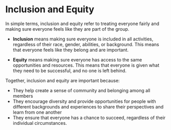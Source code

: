 # Inclusion and Equity

In simple terms, inclusion and equity refer to treating everyone fairly and making sure everyone feels like they are part of the group.

* **Inclusion** means making sure everyone is included in all activities, regardless of their race, gender, abilities, or background. This means that everyone feels like they belong and are important.

* **Equity** means making sure everyone has access to the same opportunities and resources. This means that everyone is given what they need to be successful, and no one is left behind.

Together, inclusion and equity are important because:

* They help create a sense of community and belonging among all members
* They encourage diversity and provide opportunities for people with different backgrounds and experiences to share their perspectives and learn from one another
* They ensure that everyone has a chance to succeed, regardless of their individual circumstances.
